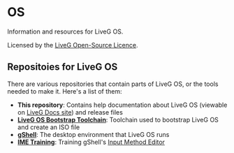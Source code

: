# OS
Information and resources for LiveG OS.

Licensed by the [LiveG Open-Source Licence](LICENCE.md).

## Repositoies for LiveG OS
There are various repositories that contain parts of LiveG OS, or the tools needed to make it. Here's a list of them:

* **This repository**: Contains help documentation about LiveG OS (viewable on [LiveG Docs site](https://docs.liveg.tech/?product=os&page=index.md)) and release files
* **[LiveG OS Bootstrap Toolchain](https://github.com/LiveGTech/OS-Bootstrap)**: Toolchain used to bootstrap LiveG OS and create an ISO file
* **[gShell](https://github.com/LiveGTech/gShell)**: The desktop environment that LiveG OS runs
* **[IME Training](https://github.com/LiveGTech/IMETraining)**: Training gShell's [Input Method Editor](https://docs.liveg.tech/?product=gshell&page=input.md)

